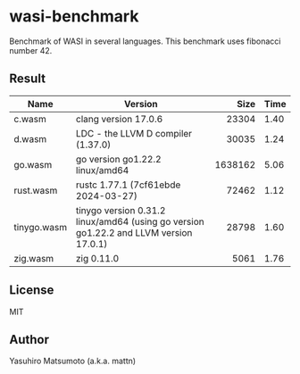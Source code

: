 # wasi-benchmark

Benchmark of WASI in several languages. This benchmark uses fibonacci number 42.

## Result

|Name|Version|Size|Time|
|-|-|-:|-|
|c.wasm|clang version 17.0.6|23304|1.40|
|d.wasm|LDC - the LLVM D compiler (1.37.0)|30035|1.24|
|go.wasm|go version go1.22.2 linux/amd64|1638162|5.06|
|rust.wasm|rustc 1.77.1 (7cf61ebde 2024-03-27)|72462|1.12|
|tinygo.wasm|tinygo version 0.31.2 linux/amd64 (using go version go1.22.2 and LLVM version 17.0.1)|28798|1.60|
|zig.wasm|zig 0.11.0|5061|1.76|

## License

MIT

## Author

Yasuhiro Matsumoto (a.k.a. mattn)
